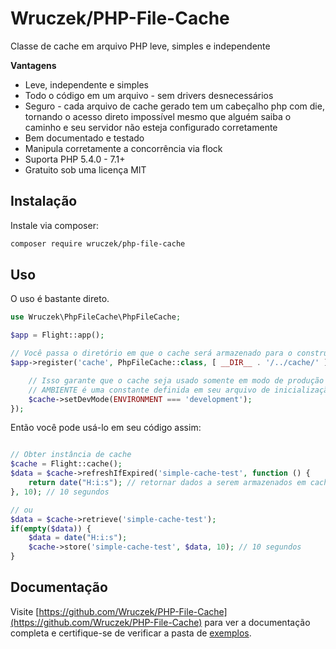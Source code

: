 # Wruczek/PHP-File-Cache

Classe de cache em arquivo PHP leve, simples e independente

**Vantagens**
- Leve, independente e simples
- Todo o código em um arquivo - sem drivers desnecessários
- Seguro - cada arquivo de cache gerado tem um cabeçalho php com die, tornando o acesso direto impossível mesmo que alguém saiba o caminho e seu servidor não esteja configurado corretamente
- Bem documentado e testado
- Manipula corretamente a concorrência via flock
- Suporta PHP 5.4.0 - 7.1+
- Gratuito sob uma licença MIT

## Instalação

Instale via composer:

```bash
composer require wruczek/php-file-cache
```

## Uso

O uso é bastante direto.

```php
use Wruczek\PhpFileCache\PhpFileCache;

$app = Flight::app();

// Você passa o diretório em que o cache será armazenado para o construtor
$app->register('cache', PhpFileCache::class, [ __DIR__ . '/../cache/' ], function(PhpFileCache $cache) {

	// Isso garante que o cache seja usado somente em modo de produção
	// AMBIENTE é uma constante definida em seu arquivo de inicialização ou em outro lugar em seu aplicativo
	$cache->setDevMode(ENVIRONMENT === 'development');
});
```

Então você pode usá-lo em seu código assim:

```php

// Obter instância de cache
$cache = Flight::cache();
$data = $cache->refreshIfExpired('simple-cache-test', function () {
    return date("H:i:s"); // retornar dados a serem armazenados em cache
}, 10); // 10 segundos

// ou
$data = $cache->retrieve('simple-cache-test');
if(empty($data)) {
	$data = date("H:i:s");
	$cache->store('simple-cache-test', $data, 10); // 10 segundos
}
```

## Documentação

Visite [https://github.com/Wruczek/PHP-File-Cache](https://github.com/Wruczek/PHP-File-Cache) para ver a documentação completa e certifique-se de verificar a pasta de [exemplos](https://github.com/Wruczek/PHP-File-Cache/tree/master/examples).